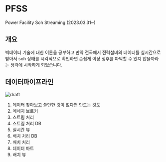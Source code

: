 # PFSS
Power Facility Soh Streaming  (2023.03.31~)

## 개요
빅데이터 기술에 대한 이론을 공부하고 만약 전국에서 전력설비의 데이터를 실시간으로 받아서 soh 상태를 시각적으로 확인하면 손쉽게 이상 징후를 파악할 수 있지 않을까라는 생각에 시작하게 되었습니다.

## 데이터파이프라인
![draft](https://user-images.githubusercontent.com/97713997/229030147-74484849-311f-459c-bb73-ce670a166a52.PNG)

1. 데이터
찾아보고 쓸만한 것이 없다면 만드는 것도 
2. 메세지 브로커
3. 스트림 처리
4. 스트림 처리 DB
5. 실시간 뷰
6. 배치 처리 DB
7. 배치 처리
8. 데이터 마트
9. 배치 뷰
